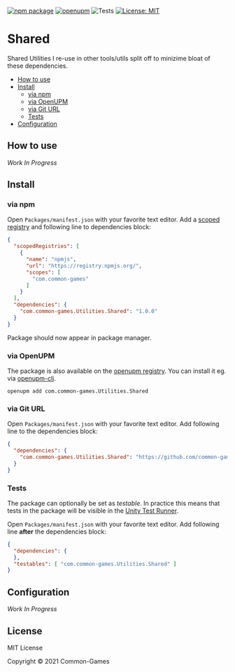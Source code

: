 [![npm package](https://img.shields.io/npm/v/com.common-games.Utilities.Shared)](https://www.npmjs.com/package/com.common-games.Utilities.Shared)
[![openupm](https://img.shields.io/npm/v/com.common-games.Utilities.Shared?label=openupm&registry_uri=https://package.openupm.com)](https://openupm.com/packages/com.common-games.Utilities.Shared/)
![Tests](https://github.com/common-games/Utilities.Shared/workflows/Tests/badge.svg)
[![License: MIT](https://img.shields.io/badge/License-MIT-green.svg)](https://opensource.org/licenses/MIT)

# Shared

Shared Utilities I re-use in other tools/utils split off to minizime bloat of these dependencies.

- [How to use](#how-to-use)
- [Install](#install)
  - [via npm](#via-npm)
  - [via OpenUPM](#via-openupm)
  - [via Git URL](#via-git-url)
  - [Tests](#tests)
- [Configuration](#configuration)

<!-- toc -->

## How to use

*Work In Progress*

## Install

### via npm

Open `Packages/manifest.json` with your favorite text editor. Add a [scoped registry](https://docs.unity3d.com/Manual/upm-scoped.html) and following line to dependencies block:
```json
{
  "scopedRegistries": [
    {
      "name": "npmjs",
      "url": "https://registry.npmjs.org/",
      "scopes": [
        "com.common-games"
      ]
    }
  ],
  "dependencies": {
    "com.common-games.Utilities.Shared": "1.0.0"
  }
}
```
Package should now appear in package manager.

### via OpenUPM

The package is also available on the [openupm registry](https://openupm.com/packages/com.common-games.Utilities.Shared). You can install it eg. via [openupm-cli](https://github.com/openupm/openupm-cli).

```
openupm add com.common-games.Utilities.Shared
```

### via Git URL

Open `Packages/manifest.json` with your favorite text editor. Add following line to the dependencies block:
```json
{
  "dependencies": {
    "com.common-games.Utilities.Shared": "https://github.com/common-games/Utilities.Shared.git"
  }
}
```

### Tests

The package can optionally be set as *testable*.
In practice this means that tests in the package will be visible in the [Unity Test Runner](https://docs.unity3d.com/2017.4/Documentation/Manual/testing-editortestsrunner.html).

Open `Packages/manifest.json` with your favorite text editor. Add following line **after** the dependencies block:
```json
{
  "dependencies": {
  },
  "testables": [ "com.common-games.Utilities.Shared" ]
}
```

## Configuration

*Work In Progress*

## License

MIT License

Copyright © 2021 Common-Games
